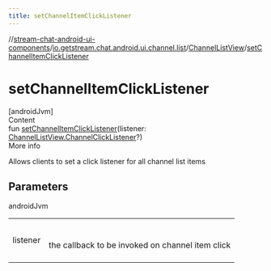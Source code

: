 ```yaml
---
title: setChannelItemClickListener
---
```

//[stream-chat-android-ui-components](../../../index.md)/[io.getstream.chat.android.ui.channel.list](../index.md)/[ChannelListView](index.md)/[setChannelItemClickListener](setChannelItemClickListener.md)



# setChannelItemClickListener  
[androidJvm]  
Content  
fun [setChannelItemClickListener](setChannelItemClickListener.md)(listener: [ChannelListView.ChannelClickListener](ChannelClickListener/index.md)?)  
More info  


Allows clients to set a click listener for all channel list items



## Parameters  
  
androidJvm  
  
| | |
|---|---|
| <a name="io.getstream.chat.android.ui.channel.list/ChannelListView/setChannelItemClickListener/#io.getstream.chat.android.ui.channel.list.ChannelListView.ChannelClickListener?/PointingToDeclaration/"></a>listener| <a name="io.getstream.chat.android.ui.channel.list/ChannelListView/setChannelItemClickListener/#io.getstream.chat.android.ui.channel.list.ChannelListView.ChannelClickListener?/PointingToDeclaration/"></a><br/><br/>the callback to be invoked on channel item click<br/><br/>|
  
  



